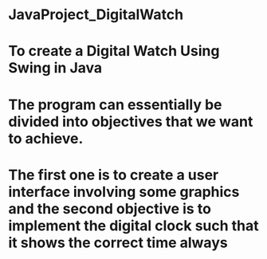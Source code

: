 # JavaProject_DigitalWatch
# To create a Digital Watch Using Swing in Java
# The program can essentially be divided into objectives that we want to achieve.
# The first one is to create a user interface involving some graphics and the second objective is to implement the digital clock such that it shows the correct time always
